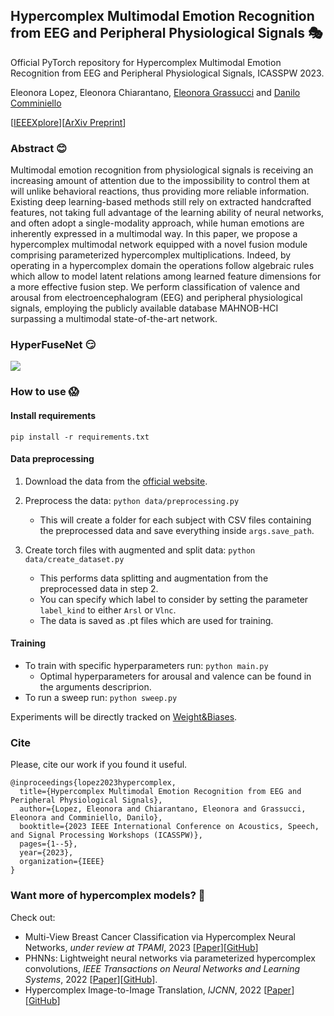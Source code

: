 ## Hypercomplex Multimodal Emotion Recognition from EEG and Peripheral Physiological Signals :performing_arts:

Official PyTorch repository for Hypercomplex Multimodal Emotion Recognition from EEG and Peripheral Physiological Signals, ICASSPW 2023.

Eleonora Lopez, Eleonora Chiarantano, [Eleonora Grassucci](https://sites.google.com/uniroma1.it/eleonoragrassucci/home-page) and [Danilo Comminiello](https://danilocomminiello.site.uniroma1.it/)

[[IEEEXplore](https://ieeexplore.ieee.org/abstract/document/10193329)][[ArXiv Preprint](https://arxiv.org/abs/2310.07648)]

### Abstract :blush:

Multimodal emotion recognition from physiological signals is receiving an increasing amount of attention due to the impossibility to control them at will unlike behavioral reactions, thus providing more reliable information. Existing deep learning-based methods still rely on extracted handcrafted features, not taking full advantage of the learning ability of neural networks, and often adopt a single-modality approach, while human emotions are inherently expressed in a multimodal way. In this paper, we propose a hypercomplex multimodal network equipped with a novel fusion module comprising parameterized hypercomplex multiplications. Indeed, by operating in a hypercomplex domain the operations follow algebraic rules which allow to model latent relations among learned feature dimensions for a more effective fusion step. We perform classification of valence and arousal from electroencephalogram (EEG) and peripheral physiological signals, employing the publicly available database MAHNOB-HCI surpassing a multimodal state-of-the-art network.

### HyperFuseNet :smirk:

<img src="method.png"/>

### How to use :scream:

#### Install requirements

`pip install -r requirements.txt`

#### Data preprocessing

1) Download the data from the [official website](https://mahnob-db.eu/hci-tagging/).
2) Preprocess the data: `python data/preprocessing.py`
   - This will create a folder for each subject with CSV files containing the preprocessed data and save everything inside `args.save_path`.
   
4) Create torch files with augmented and split data: `python data/create_dataset.py`
   - This performs data splitting and augmentation from the preprocessed data in step 2.
   - You can specify which label to consider by setting the parameter `label_kind` to either `Arsl` or `Vlnc`.
   - The data is saved as .pt files which are used for training.

#### Training

- To train with specific hyperparameters run: `python main.py`
  - Optimal hyperparameters for arousal and valence can be found in the arguments descriprion.
- To run a sweep run: `python sweep.py`

Experiments will be directly tracked on [Weight&Biases](https://wandb.ai/).

### Cite

Please, cite our work if you found it useful.

```
@inproceedings{lopez2023hypercomplex,
  title={Hypercomplex Multimodal Emotion Recognition from EEG and Peripheral Physiological Signals},
  author={Lopez, Eleonora and Chiarantano, Eleonora and Grassucci, Eleonora and Comminiello, Danilo},
  booktitle={2023 IEEE International Conference on Acoustics, Speech, and Signal Processing Workshops (ICASSPW)},
  pages={1--5},
  year={2023},
  organization={IEEE}
}
```

### Want more of hypercomplex models? :busts_in_silhouette:

Check out:

* Multi-View Breast Cancer Classification via Hypercomplex Neural Networks, _under review at TPAMI_, 2023 [[Paper](https://arxiv.org/abs/2204.05798)][[GitHub](https://github.com/ispamm/PHBreast/)]
* PHNNs: Lightweight neural networks via parameterized hypercomplex convolutions, _IEEE Transactions on Neural Networks and Learning Systems_, 2022 [[Paper](https://ieeexplore.ieee.org/document/9983846)][[GitHub](https://github.com/elegan23/hypernets)].
* Hypercomplex Image-to-Image Translation, _IJCNN_, 2022 [[Paper](https://ieeexplore.ieee.org/document/9892119)][[GitHub](https://github.com/ispamm/HI2I)]
